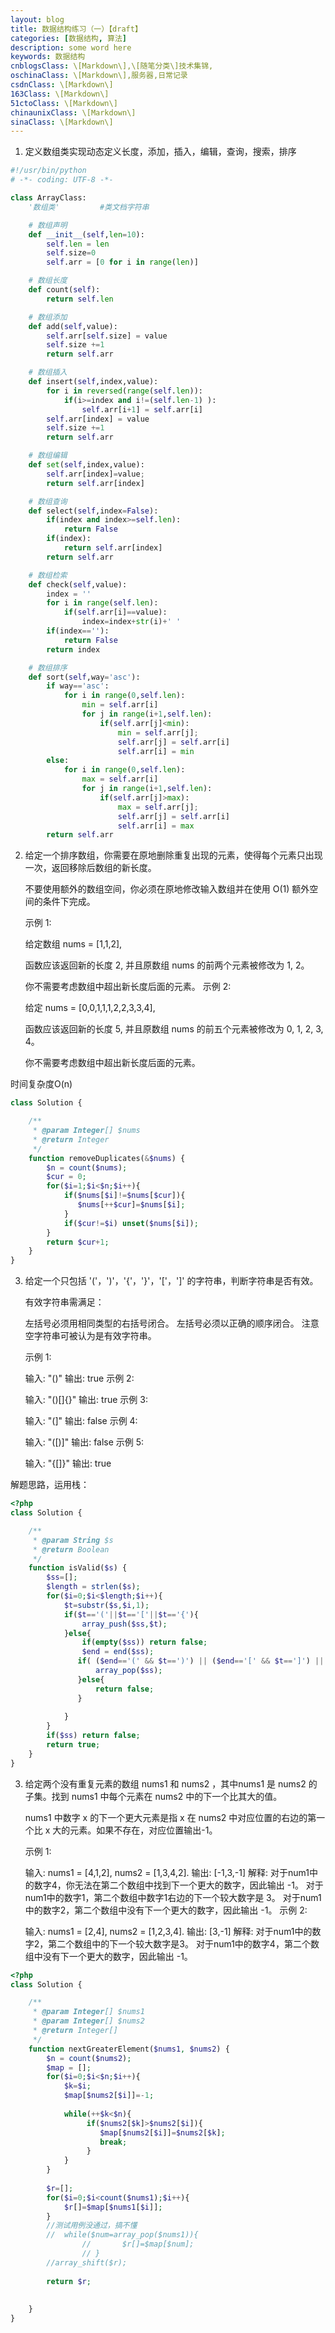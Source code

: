 ```yaml
---
layout: blog
title: 数据结构练习（一）【draft】
categories: [数据结构, 算法]
description: some word here
keywords: 数据结构
cnblogsClass: \[Markdown\],\[随笔分类\]技术集锦,
oschinaClass: \[Markdown\],服务器,日常记录
csdnClass: \[Markdown\]
163Class: \[Markdown\]
51ctoClass: \[Markdown\]
chinaunixClass: \[Markdown\]
sinaClass: \[Markdown\]
---
```



1. 定义数组类实现动态定义长度，添加，插入，编辑，查询，搜索，排序
```python
#!/usr/bin/python
# -*- coding: UTF-8 -*-

class ArrayClass:
    '数组类'         #类文档字符串

    # 数组声明
    def __init__(self,len=10):
        self.len = len
        self.size=0
        self.arr = [0 for i in range(len)]

    # 数组长度
    def count(self):
        return self.len

    # 数组添加
    def add(self,value):
        self.arr[self.size] = value
        self.size +=1
        return self.arr

    # 数组插入
    def insert(self,index,value):
        for i in reversed(range(self.len)):
            if(i>=index and i!=(self.len-1) ):
                self.arr[i+1] = self.arr[i]
        self.arr[index] = value
        self.size +=1
        return self.arr

    # 数组编辑
    def set(self,index,value):
        self.arr[index]=value;
        return self.arr[index]

    # 数组查询
    def select(self,index=False):
        if(index and index>=self.len):
            return False
        if(index):
            return self.arr[index]
        return self.arr

    # 数组检索
    def check(self,value):
        index = ''
        for i in range(self.len):
            if(self.arr[i]==value):
                index=index+str(i)+' '
        if(index==''):
            return False
        return index

    # 数组排序
    def sort(self,way='asc'):
        if way=='asc':
            for i in range(0,self.len):
                min = self.arr[i]
                for j in range(i+1,self.len):
                    if(self.arr[j]<min):
                        min = self.arr[j];
                        self.arr[j] = self.arr[i]
                        self.arr[i] = min
        else:
            for i in range(0,self.len):
                max = self.arr[i]
                for j in range(i+1,self.len):
                    if(self.arr[j]>max):
                        max = self.arr[j];
                        self.arr[j] = self.arr[i]
                        self.arr[i] = max
        return self.arr
```

2. 给定一个排序数组，你需要在原地删除重复出现的元素，使得每个元素只出现一次，返回移除后数组的新长度。
   
   不要使用额外的数组空间，你必须在原地修改输入数组并在使用 O(1) 额外空间的条件下完成。
   
   示例 1:
   
   给定数组 nums = [1,1,2], 
   
   函数应该返回新的长度 2, 并且原数组 nums 的前两个元素被修改为 1, 2。 
   
   你不需要考虑数组中超出新长度后面的元素。
   示例 2:
   
   给定 nums = [0,0,1,1,1,2,2,3,3,4],
   
   函数应该返回新的长度 5, 并且原数组 nums 的前五个元素被修改为 0, 1, 2, 3, 4。
   
   你不需要考虑数组中超出新长度后面的元素。

时间复杂度O(n)
```php
class Solution {

    /**
     * @param Integer[] $nums
     * @return Integer
     */
    function removeDuplicates(&$nums) {
        $n = count($nums);
        $cur = 0;
        for($i=1;$i<$n;$i++){
            if($nums[$i]!=$nums[$cur]){
               $nums[++$cur]=$nums[$i];
            }           
            if($cur!=$i) unset($nums[$i]);
        }
        return $cur+1;
    }
}
```

3. 给定一个只包括 '('，')'，'{'，'}'，'['，']' 的字符串，判断字符串是否有效。
   
   有效字符串需满足：
   
   左括号必须用相同类型的右括号闭合。
   左括号必须以正确的顺序闭合。
   注意空字符串可被认为是有效字符串。
   
   示例 1:
   
   输入: "()"
   输出: true
   示例 2:
   
   输入: "()[]{}"
   输出: true
   示例 3:
   
   输入: "(]"
   输出: false
   示例 4:
   
   输入: "([)]"
   输出: false
   示例 5:
   
   输入: "{[]}"
   输出: true

解题思路，运用栈：
```php
<?php
class Solution {

    /**
     * @param String $s
     * @return Boolean
     */
    function isValid($s) {
        $ss=[];
        $length = strlen($s);
        for($i=0;$i<$length;$i++){
            $t=substr($s,$i,1);
            if($t=='('||$t=='['||$t=='{'){
                array_push($ss,$t);
            }else{
                if(empty($ss)) return false;
                $end = end($ss);
               if( ($end=='(' && $t==')') || ($end=='[' && $t==']') || ($end=='{' && $t=='}') ){
                   array_pop($ss);
               }else{
                   return false;
               }
               
            }
        }
        if($ss) return false;
        return true;
    }
}
```




3. 给定两个没有重复元素的数组 nums1 和 nums2 ，其中nums1 是 nums2 的子集。找到 nums1 中每个元素在 nums2 中的下一个比其大的值。
   
   nums1 中数字 x 的下一个更大元素是指 x 在 nums2 中对应位置的右边的第一个比 x 大的元素。如果不存在，对应位置输出-1。
   
   示例 1:
   
   输入: nums1 = [4,1,2], nums2 = [1,3,4,2].
   输出: [-1,3,-1]
   解释:
       对于num1中的数字4，你无法在第二个数组中找到下一个更大的数字，因此输出 -1。
       对于num1中的数字1，第二个数组中数字1右边的下一个较大数字是 3。
       对于num1中的数字2，第二个数组中没有下一个更大的数字，因此输出 -1。
   示例 2:
   
   输入: nums1 = [2,4], nums2 = [1,2,3,4].
   输出: [3,-1]
   解释:
       对于num1中的数字2，第二个数组中的下一个较大数字是3。
       对于num1中的数字4，第二个数组中没有下一个更大的数字，因此输出 -1。

```php
<?php
class Solution {

    /**
     * @param Integer[] $nums1
     * @param Integer[] $nums2
     * @return Integer[]
     */
    function nextGreaterElement($nums1, $nums2) {
        $n = count($nums2);
        $map = [];
        for($i=0;$i<$n;$i++){
            $k=$i;
            $map[$nums2[$i]]=-1;
            
            while(++$k<$n){
                 if($nums2[$k]>$nums2[$i]){
                    $map[$nums2[$i]]=$nums2[$k];
                    break;
                 }   
            }   
        }
        
        $r=[];
        for($i=0;$i<count($nums1);$i++){
            $r[]=$map[$nums1[$i]];
        }
        //测试用例没通过，搞不懂
        //  while($num=array_pop($nums1)){
                //       $r[]=$map[$num];
                // }
        //array_shift($r);        
                
        return $r;
        
        
    }
}
```
